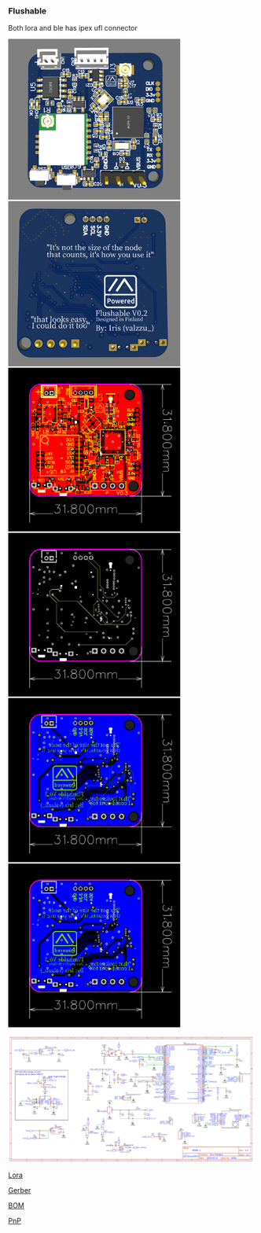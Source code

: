 ### Flushable


Both lora and ble has ipex ufl connector

<img src="./pics/top.png" width="350"><img src="./pics/bottom.png" width="350">
<img src="./pics/PCB_nRF52-watch_top.png" width="350"><img src="./pics/PCB_nRF52-watch_inner1.png" width="350">
<img src="./pics/PCB_nRF52-watch_inner2.png" width="350"><img src="./pics/PCB_nRF52-watch_bottom.png" width="350">


<img src="./pics/Schematic_nRF52-watch.png" width="500">


[Lora]([https://www.digikey.com/en/products/detail/johanson-technology-inc/2450AT42E010B001E/6235443](https://www.seeedstudio.com/Wio-SX1262-Wireless-Module-p-5981.html))

[Gerber](./Gerber_nRF52-watch.zip)

[BOM](./BOM_nRF52-watch.csv)

[PnP](./PickAndPlace_nRF52-watch.csv)
